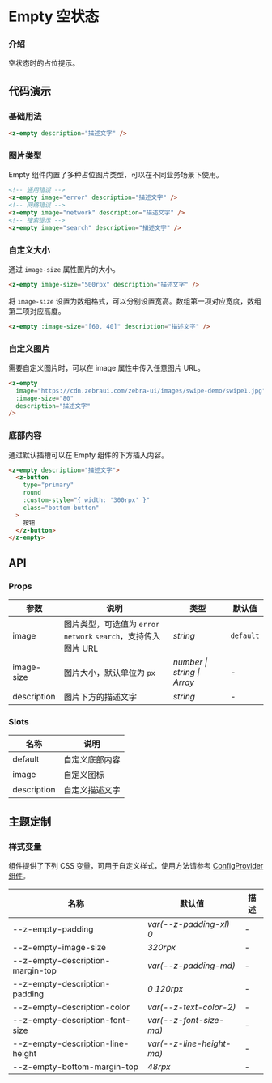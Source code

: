 # Empty 空状态

### 介绍

空状态时的占位提示。

## 代码演示

### 基础用法

```html
<z-empty description="描述文字" />
```

### 图片类型

Empty 组件内置了多种占位图片类型，可以在不同业务场景下使用。

```html
<!-- 通用错误 -->
<z-empty image="error" description="描述文字" />
<!-- 网络错误 -->
<z-empty image="network" description="描述文字" />
<!-- 搜索提示 -->
<z-empty image="search" description="描述文字" />
```

### 自定义大小

通过 `image-size` 属性图片的大小。

```html
<z-empty image-size="500rpx" description="描述文字" />
```

将 `image-size` 设置为数组格式，可以分别设置宽高。数组第一项对应宽度，数组第二项对应高度。

```html
<z-empty :image-size="[60, 40]" description="描述文字" />
```

### 自定义图片

需要自定义图片时，可以在 image 属性中传入任意图片 URL。

```html
<z-empty
  image="https://cdn.zebraui.com/zebra-ui/images/swipe-demo/swipe1.jpg"
  :image-size="80"
  description="描述文字"
/>
```

### 底部内容

通过默认插槽可以在 Empty 组件的下方插入内容。

```html
<z-empty description="描述文字">
  <z-button
    type="primary"
    round
    :custom-style="{ width: '300rpx' }"
    class="bottom-button"
  >
    按钮
  </z-button>
</z-empty>
```

## API

### Props

| 参数 | 说明 | 类型 | 默认值 |
| --- | --- | --- | --- |
| image | 图片类型，可选值为 `error` `network` `search`，支持传入图片 URL | _string_ | `default` |
| image-size | 图片大小，默认单位为 `px` | _number \| string \| Array_ | - |
| description | 图片下方的描述文字 | _string_ | - |

### Slots

| 名称        | 说明           |
| ----------- | -------------- |
| default     | 自定义底部内容 |
| image       | 自定义图标     |
| description | 自定义描述文字 |

## 主题定制

### 样式变量

组件提供了下列 CSS 变量，可用于自定义样式，使用方法请参考 [ConfigProvider 组件](/config-provider)。

| 名称                                | 默认值                      | 描述 |
| ----------------------------------- | --------------------------- | ---- |
| --z-empty-padding                 | _var(--z-padding-xl) 0_   | -    |
| --z-empty-image-size              | _320rpx_                     | -    |
| --z-empty-description-margin-top  | _var(--z-padding-md)_     | -    |
| --z-empty-description-padding     | _0 120rpx_                    | -    |
| --z-empty-description-color       | _var(--z-text-color-2)_   | -    |
| --z-empty-description-font-size   | _var(--z-font-size-md)_   | -    |
| --z-empty-description-line-height | _var(--z-line-height-md)_ | -    |
| --z-empty-bottom-margin-top       | _48rpx_                      | -    |
